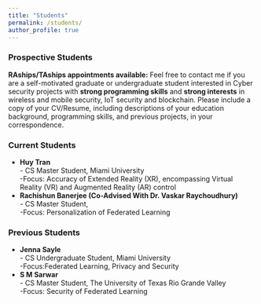 ```yaml
---
title: "Students"
permalink: /students/
author_profile: true
---
```




### <i class="fa fa-fw fa-user-plus" aria-hidden="true"></i> Prospective Students

**RAships/TAships appointments available:** Feel free to contact me if you are a self-motivated graduate or undergraduate student interested in Cyber security projects with **strong programming skills** and **strong interests** in wireless and mobile security, IoT security and blockchain. Please include a copy of your CV/Resume, including descriptions of your education background, programming skills, and previous projects, in your correspondence. 

### <i class="fa fa-fw fa-users" aria-hidden="true"></i> Current Students
* **Huy Tran** <br> - CS Master Student, Miami University
               <br> -Focus: Accuracy of Extended Reality (XR), encompassing Virtual Reality (VR) and Augmented Reality (AR) control
* **Rachishun Banerjee (Co-Advised With Dr. Vaskar Raychoudhury)** <br> - CS Master Student, 
               <br> -Focus: Personalization of Federated Learning

### <i class="fa fa-fw fa-users" aria-hidden="true"></i> Previous Students
* **Jenna Sayle** <br> - CS Undergraduate Student, Miami University
                  <br> -Focus:Federated Learning, Privacy and Security
* **S M Sarwar** <br> - CS Master Student, The University of Texas Rio Grande Valley
                  <br> -Focus: Security of Federated Learning





